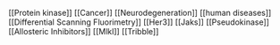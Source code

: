 [[Protein kinase]]
[[Cancer]]
[[Neurodegeneration]]
[[human diseases]]
[[Differential Scanning Fluorimetry]]
[[Her3]]
[[Jaks]]
[[Pseudokinase]]
[[Allosteric Inhibitors]]
[[Mlkl]]
[[Tribble]]
